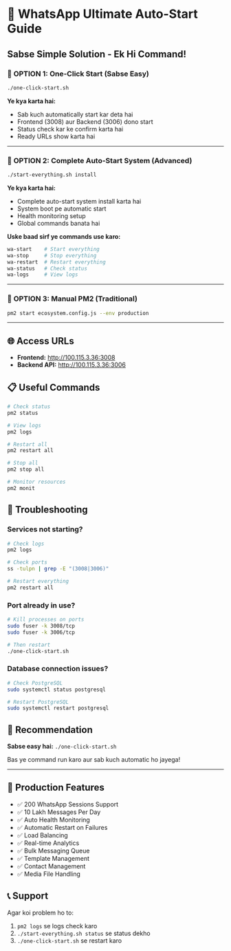 # 🚀 WhatsApp Ultimate Auto-Start Guide

## Sabse Simple Solution - Ek Hi Command!

### 🎯 **OPTION 1: One-Click Start (Sabse Easy)**

```bash
./one-click-start.sh
```

**Ye kya karta hai:**
- Sab kuch automatically start kar deta hai
- Frontend (3008) aur Backend (3006) dono start
- Status check kar ke confirm karta hai
- Ready URLs show karta hai

---

### 🎯 **OPTION 2: Complete Auto-Start System (Advanced)**

```bash
./start-everything.sh install
```

**Ye kya karta hai:**
- Complete auto-start system install karta hai
- System boot pe automatic start
- Health monitoring setup
- Global commands banata hai

**Uske baad sirf ye commands use karo:**
```bash
wa-start    # Start everything
wa-stop     # Stop everything  
wa-restart  # Restart everything
wa-status   # Check status
wa-logs     # View logs
```

---

### 🎯 **OPTION 3: Manual PM2 (Traditional)**

```bash
pm2 start ecosystem.config.js --env production
```

---

## 🌐 **Access URLs**

- **Frontend:** http://100.115.3.36:3008
- **Backend API:** http://100.115.3.36:3006

## 📋 **Useful Commands**

```bash
# Check status
pm2 status

# View logs
pm2 logs

# Restart all
pm2 restart all

# Stop all
pm2 stop all

# Monitor resources
pm2 monit
```

## 🔧 **Troubleshooting**

### Services not starting?
```bash
# Check logs
pm2 logs

# Check ports
ss -tulpn | grep -E "(3008|3006)"

# Restart everything
pm2 restart all
```

### Port already in use?
```bash
# Kill processes on ports
sudo fuser -k 3008/tcp
sudo fuser -k 3006/tcp

# Then restart
./one-click-start.sh
```

### Database connection issues?
```bash
# Check PostgreSQL
sudo systemctl status postgresql

# Restart PostgreSQL
sudo systemctl restart postgresql
```

## 🎉 **Recommendation**

**Sabse easy hai:** `./one-click-start.sh`

Bas ye command run karo aur sab kuch automatic ho jayega!

---

## 🚀 **Production Features**

- ✅ 200 WhatsApp Sessions Support
- ✅ 10 Lakh Messages Per Day
- ✅ Auto Health Monitoring
- ✅ Automatic Restart on Failures
- ✅ Load Balancing
- ✅ Real-time Analytics
- ✅ Bulk Messaging Queue
- ✅ Template Management
- ✅ Contact Management
- ✅ Media File Handling

## 📞 **Support**

Agar koi problem ho to:
1. `pm2 logs` se logs check karo
2. `./start-everything.sh status` se status dekho
3. `./one-click-start.sh` se restart karo
